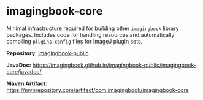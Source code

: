 # imagingbook-core
Minimal infrastructure required for building other `imagingbook` library packages.
Includes code for handling resources and automatically compiling `plugins.config` files
for ImageJ plugin sets.

**Repository:** [imagingbook-public](https://github.com/imagingbook/imagingbook-public)

**JavaDoc:** https://imagingbook.github.io/imagingbook-public/imagingbook-core/javadoc/

**Maven Artifact:** https://mvnrepository.com/artifact/com.imagingbook/imagingbook-core
